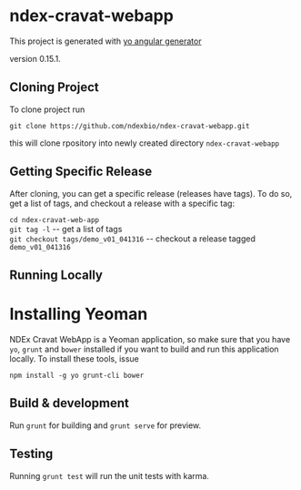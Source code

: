 # ndex-cravat-webapp

This project is generated with [yo angular generator](https://github.com/yeoman/generator-angular)

version 0.15.1.

## Cloning Project

To clone project run 

`git clone https://github.com/ndexbio/ndex-cravat-webapp.git`

this will clone rpository into newly created directory  `ndex-cravat-webapp`

## Getting Specific Release 

After cloning, you can get a specific release (releases have tags). To do so, get a list of tags, and checkout a release with a specific tag:

`cd ndex-cravat-web-app` <br />
`git tag -l` -- get a list of tags <br />
`git checkout tags/demo_v01_041316` -- checkout a release tagged `demo_v01_041316` <br />

## Running Locally

# Installing Yeoman
NDEx Cravat WebApp is a Yeoman application, so make sure that you have `yo`, `grunt` and `bower` installed 
if you want to build and run this application locally.  To install these tools, issue

`npm install -g yo grunt-cli bower`



## Build & development

Run `grunt` for building and `grunt serve` for preview.

## Testing

Running `grunt test` will run the unit tests with karma.

